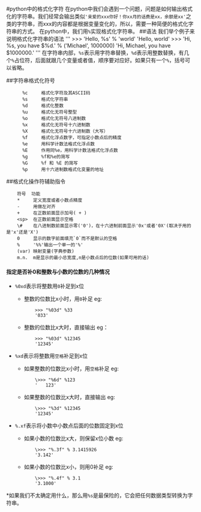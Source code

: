 ﻿#python中的格式化字符
在python中我们会遇到一个问题，问题是如何输出格式化的字符串。我们经常会输出类似`'亲爱的xxx你好！你xx月的话费是xx，余额是xx'`之类的字符串，而xxx的内容都是根据变量变化的，所以，需要一种简便的格式化字符串的方式。
在python中，我们用`%`实现格式化字符串。
##语法
我们举个例子来说明格式化字符串的语法
'''
\>>> 'Hello, %s' % 'world'
'Hello, world'
\>>> 'Hi, %s, you have $%d.' % ('Michael', 1000000)
'Hi, Michael, you have $1000000.'
'''
在字符串内部，`%s`表示用字符串替换，`%d`表示用整数替换，有几个`%`占位符，后面就跟几个变量或者值，顺序要对应好。如果只有一个`%`，括号可以省略。

##字符串格式化符号

          %c	 格式化字符及其ASCII码
          %s	 格式化字符串
          %d	 格式化整数
          %u	 格式化无符号整型
          %o	 格式化无符号八进制数
          %x	 格式化无符号十六进制数
          %X	 格式化无符号十六进制数（大写）
          %f	 格式化浮点数字，可指定小数点后的精度
          %e	 用科学计数法格式化浮点数
          %E	 作用同%e，用科学计数法格式化浮点数
          %g	 %f和%e的简写
          %G	 %f 和 %E 的简写
          %p	 用十六进制数格式化变量的地址
      
##格式化操作符辅助指令

        符号	功能
        *	  定义宽度或者小数点精度
        -	  用做左对齐
        +	  在正数前面显示加号( + )
        <sp>  在正数前面显示空格
        \#	  在八进制数前面显示零('0')，在十六进制前面显示'0x'或者'0X'(取决于用的是'x'还是'X')
        0	  显示的数字前面填充`0`而不是默认的空格
        %	  '%%'输出一个单一的'%'
        (var) 映射变量(字典参数)
        m.n.  m是显示的最小总宽度,n是小数点后的位数(如果可用的话)
#### **指定是否补0和整数与小数的位数的几种情况**
- `%0xd`表示将整数用`0`补足到x位
  - 整数的位数比x小时，用`0`补足
eg:


            >>> "%03d" %33
            '033'

  - 整数的位数比x大时，直接输出
eg：


            >>> "%03d" %12345
            '12345'

- `%xd`表示将整数用`空格`补足到x位
  - 如果整数的位数比x小时，用`空格`补足
eg:


            \>>> "%6d" %123
            '   123'
  - 如果整数的位数比x大时，直接输出
eg:


            \>>> "%3d" %12345
            '12345'
- `%.xf`表示将小数中小数点后面的位数固定到x位
  - 如果小数的位数比x大，则保留x位小数 
eg:


            \>>> "%.3f" % 3.1415926
            '3.142'
  - 如果小数的位数比x小，则用0补足
eg:


            \>>> "%.4f" % 3.1
            '3.1000'


*如果我们不太确定用什么，那么用`%s`是最保险的，它会把任何数据类型转换为字符串。





